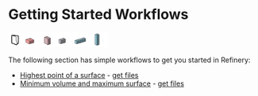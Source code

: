 # Getting Started Workflows

<img src="../../.gitbook/assets/sample/beginer.png" style="width:200px;"/>

The following section has simple workflows to get you started in Refinery:

* [Highest point of a surface](04-01-01_highest-point-of-a-surface.md) - [get files](https://github.com/martinstacey/RefineryPrimer/tree/ContentBranch/04-sample-workflows/04-00_sample_files/04-00-01_gettingstarted)
* [Minimum volume and maximum surface](04-01-02_minimum-volume-and-maximum-surface.md) - [get files](https://github.com/martinstacey/RefineryPrimer/tree/ContentBranch/04-sample-workflows/04-00_sample_files/04-00-01_gettingstarted/01-02_Minimum-volume-and-maximum-surface)


